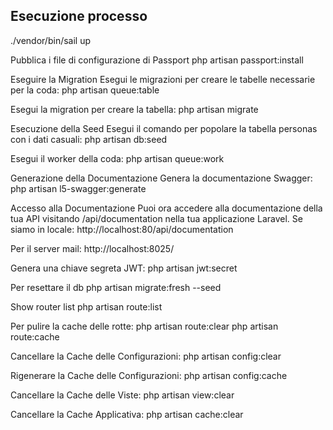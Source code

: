 ## Esecuzione processo

./vendor/bin/sail up

Pubblica i file di configurazione di Passport
php artisan passport:install

Eseguire la Migration
Esegui le migrazioni per creare le tabelle necessarie per la coda:
php artisan queue:table

Esegui la migration per creare la tabella:
php artisan migrate

Esecuzione della Seed
Esegui il comando per popolare la tabella personas con i dati casuali:
php artisan db:seed

Esegui il worker della coda:
php artisan queue:work

Generazione della Documentazione
Genera la documentazione Swagger:
php artisan l5-swagger:generate

Accesso alla Documentazione
Puoi ora accedere alla documentazione della tua API visitando /api/documentation 
nella tua applicazione Laravel. Se siamo in locale: http://localhost:80/api/documentation

Per il server mail:
http://localhost:8025/

Genera una chiave segreta JWT:
php artisan jwt:secret

Per resettare il db
php artisan migrate:fresh --seed

Show router list
php artisan route:list

Per pulire la cache delle rotte:
php artisan route:clear
php artisan route:cache

Cancellare la Cache delle Configurazioni:
php artisan config:clear

Rigenerare la Cache delle Configurazioni:
php artisan config:cache

Cancellare la Cache delle Viste:
php artisan view:clear

Cancellare la Cache Applicativa:
php artisan cache:clear
